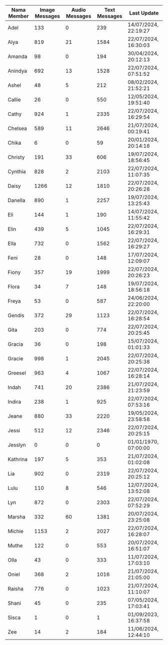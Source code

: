 | Nama Member | Image Messages | Audio Messages | Text Messages | Last Update |
| ------ | -------------- | -------------- | ------------- | ------------ |
| Adel | 133 | 0 | 239 | 14/07/2024, 22:19:27 |
| Alya | 819 | 21 | 1584 | 22/07/2024, 16:30:03 |
| Amanda | 98 | 0 | 194 | 30/04/2024, 20:12:13 |
| Anindya | 692 | 13 | 1528 | 22/07/2024, 07:51:52 |
| Ashel | 48 | 5 | 212 | 08/02/2024, 21:52:21 |
| Callie | 26 | 0 | 550 | 12/05/2024, 19:51:40 |
| Cathy | 924 | 1 | 2335 | 22/07/2024, 16:29:54 |
| Chelsea | 589 | 11 | 2646 | 21/07/2024, 00:19:41 |
| Chika | 6 | 0 | 59 | 20/01/2024, 20:14:16 |
| Christy | 191 | 33 | 606 | 19/07/2024, 18:56:45 |
| Cynthia | 828 | 2 | 2103 | 22/07/2024, 11:07:35 |
| Daisy | 1266 | 12 | 1810 | 22/07/2024, 20:26:28 |
| Danella | 890 | 1 | 2257 | 19/07/2024, 13:25:43 |
| Eli | 144 | 1 | 190 | 14/07/2024, 11:55:42 |
| Elin | 439 | 5 | 1045 | 22/07/2024, 16:29:31 |
| Ella | 732 | 0 | 1562 | 22/07/2024, 16:29:27 |
| Feni | 28 | 0 | 148 | 17/07/2024, 12:09:07 |
| Fiony | 357 | 19 | 1999 | 22/07/2024, 20:26:23 |
| Flora | 34 | 7 | 148 | 19/07/2024, 18:56:18 |
| Freya | 53 | 0 | 587 | 24/06/2024, 22:20:00 |
| Gendis | 372 | 29 | 1123 | 22/07/2024, 16:28:54 |
| Gita | 203 | 0 | 774 | 22/07/2024, 20:25:45 |
| Gracia | 36 | 0 | 198 | 15/07/2024, 01:01:33 |
| Gracie | 998 | 1 | 2045 | 22/07/2024, 20:25:38 |
| Greesel | 963 | 4 | 1067 | 22/07/2024, 16:28:14 |
| Indah | 741 | 20 | 2386 | 21/07/2024, 21:23:59 |
| Indira | 238 | 1 | 925 | 22/07/2024, 07:53:16 |
| Jeane | 880 | 33 | 2220 | 19/05/2024, 23:58:58 |
| Jessi | 512 | 12 | 2346 | 22/07/2024, 20:25:15 |
| Jesslyn | 0 | 0 | 0 | 01/01/1970, 07:00:00 |
| Kathrina | 197 | 5 | 353 | 21/07/2024, 01:02:08 |
| Lia | 902 | 0 | 2319 | 22/07/2024, 20:25:12 |
| Lulu | 110 | 8 | 546 | 12/07/2024, 13:52:08 |
| Lyn | 872 | 0 | 2303 | 22/07/2024, 07:52:29 |
| Marsha | 332 | 60 | 1381 | 20/07/2024, 23:25:08 |
| Michie | 1153 | 2 | 2027 | 22/07/2024, 16:28:07 |
| Muthe | 122 | 0 | 553 | 20/07/2024, 16:51:07 |
| Olla | 43 | 0 | 333 | 11/07/2024, 17:03:10 |
| Oniel | 368 | 2 | 1016 | 21/07/2024, 21:05:00 |
| Raisha | 776 | 0 | 1023 | 21/07/2024, 11:10:07 |
| Shani | 45 | 0 | 235 | 07/05/2024, 17:03:41 |
| Sisca | 1 | 0 | 1 | 01/09/2023, 16:37:58 |
| Zee | 14 | 2 | 184 | 11/06/2024, 12:44:10 |

